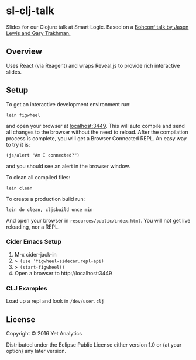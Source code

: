 # sl-clj-talk

Slides for our Clojure talk at Smart Logic. Based on a [Bohconf talk by Jason Lewis and Gary Trakhman.](http://gtrak.github.io/bohconf.clojure/)

## Overview

Uses React (via Reagent) and wraps Reveal.js to provide rich interactive slides.

## Setup

To get an interactive development environment run:

    lein figwheel

and open your browser at [localhost:3449](http://localhost:3449/).
This will auto compile and send all changes to the browser without the
need to reload. After the compilation process is complete, you will
get a Browser Connected REPL. An easy way to try it is:

    (js/alert "Am I connected?")

and you should see an alert in the browser window.

To clean all compiled files:

    lein clean

To create a production build run:

    lein do clean, cljsbuild once min

And open your browser in `resources/public/index.html`. You will not
get live reloading, nor a REPL.

### Cider Emacs Setup

1. M-x cider-jack-in
2. `> (use 'figwheel-sidecar.repl-api)`
3. `> (start-figwheel!)`
4. Open a browser to http://localhost:3449

### CLJ Examples

Load up a repl and look in `/dev/user.clj`

## License

Copyright © 2016 Yet Analytics

Distributed under the Eclipse Public License either version 1.0 or (at your option) any later version.
